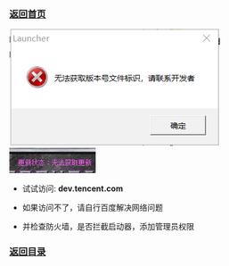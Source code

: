 
### [返回首页](./Home)




![](./jiaocheng3.png)
![](./jiaocheng4.jpg)


- 试试访问: **dev.tencent.com**

- 如果访问不了，请自行百度解决网络问题

- 并检查防火墙，是否拦截启动器，添加管理员权限

### [返回目录](./常见问题指南)
